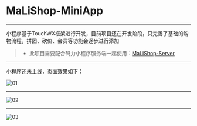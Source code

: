 # MaLiShop-MiniApp
------

小程序基于TouchWX框架进行开发，目前项目还在开发阶段，只完善了基础的购物流程，拼团、砍价、会员等功能会逐步进行添加

> * 此项目需要配合码力小程序服务端一起使用：[MaLiShop-Server][1]

----------

小程序还未上线，页面效果如下：

![01][2]

----------

![02][3]

----------

![03][4]


  [1]: https://github.com/eoen/MaLiShop-Server
  [2]: https://cdn.maliapi.cn/image/20180820-171258.jpg
  [3]: https://cdn.maliapi.cn/image/20180820-214234.jpg
  [4]: https://cdn.maliapi.cn/image/20180820-263713.jpg
